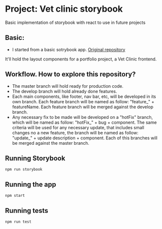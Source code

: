 # Project: Vet clinic storybook

Basic implementation of storybook with react to use in future projects

## Basic:

- I started from a basic sotrybook app. 
[Original repository](https://github.com/Juan-45/storybook_react)

It'll hold the layout components for a portfolio project, a Vet Clinic frontend. 

## Workflow. How to explore this repository?

- The master branch will hold ready for production code.
- The develop branch will hold already done features.
- Each main components, like footer, nav bar, etc, will be developed in its own branch. Each feature branch will be named as follow: "feature_" + featureName. Each feature branch will be merged against the develop branch.
- Any necessary fix to be made will be developed on a "hotFix" branch, which will be named as follow: "hotFix_" + bug + component. The same criteria will be used for any necessary update, that includes small changes no a new feature, the branch will be named as follow: "update_" + update description + component. Each of this branches will be merged against the master branch.

## Running Storybook

```shell
npm run storybook
```

## Running the app

```shell
npm start
```

## Running tests

```shell
npm run test
```

